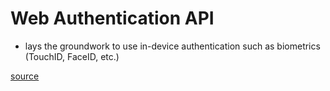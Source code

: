 # Web Authentication API

- lays the groundwork to use in-device authentication such as biometrics (TouchID, FaceID, etc.)

[source](https://bitsofco.de/chrome-dev-summit-2019/)